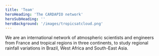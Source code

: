 ```yaml
---
title: 'Team'
heroHeading: 'The CARDAPIO network'
heroSubHeading: ''
heroBackground: '/images/tropicsatcloud.png'
---
```

We are an international network of atmospheric scientists and engineers from France and tropical regions in three continents, to study regional rainfall variations in Brazil, West Africa and South-East Asia. 
